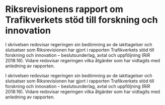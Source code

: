# Riksrevisionens rapport om Trafikverkets stöd till forskning och innovation

I skrivelsen redovisar regeringen sin bedömning av de iakttagelser och
slutsatser som Riksrevisionen har gjort i rapporten Trafikverkets stöd till
forskning och innovation – beslutsunderlag, avtal och uppföljning (RiR
2018:16). Vidare redovisar regeringen vilka åtgärder som har vidtagits
med anledning av rapporten.

I skrivelsen redovisar regeringen sin bedömning av de iakttagelser och
slutsatser som Riksrevisionen har gjort i rapporten Trafikverkets stöd till
forskning och innovation – beslutsunderlag, avtal och uppföljning (RiR
2018:16). Vidare redovisar regeringen vilka åtgärder som har vidtagits
med anledning av rapporten.
